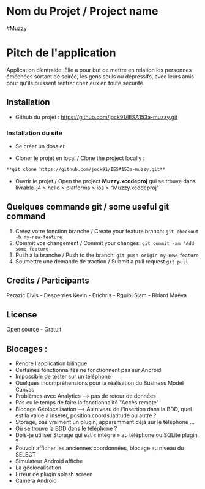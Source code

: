 # Nom du Projet / Project name

#Muzzy 

# Pitch de l'application

Application d’entraide. Elle a pour but de mettre en relation les personnes éméchées sortant de soirée, les gens seuls ou dépressifs, avec leurs amis pour qu'ils puissent rentrer chez eux en toute sécurité.

## Installation

* Github du projet : https://github.com/jock91/IESA153a-muzzy.git

### Installation du site

* Se créer un dossier

* Cloner le projet en local / Clone the project locally :
```html
**git clone https://github.com/jock91/IESA153a-muzzy.git**
```

* Ouvrir le projet / Open the project **Muzzy.xcodeproj**
qui se trouve dans livrable-j4 > hello > platforms > ios > "Muzzy.xcodeproj"

## Quelques commande git / some useful git command


1. Créez votre fonction branche / Create your feature branch: `git checkout -b my-new-feature`
2. Commit vos changement / Commit your changes: `git commit -am 'Add some feature'`
3. Push à la branche / Push to the branch: `git push origin my-new-feature`
4. Soumettre une demande de traction / Submit a pull request `git pull`

## Credits / Participants

Perazic Elvis - Desperries Kevin - Erichris - Rguibi Siam - Ridard Maëva

## License

Open source - Gratuit


## Blocages :

* Rendre l'application bilingue
* Certaines fonctionnalités ne fonctionnent pas sur Android
* Impossible de tester sur un téléphone
* Quelques incompréhensions pour la réalisation du Business Model Canvas
* Problèmes avec Analytics --> pas de retour de données
* Pas eu le temps de faire la fonctionnalité "Accès remote"
* Blocage Géolocalisation —> Au niveau de l’insertion dans la BDD, quel est la value à insérer, position.coords.latitude ou autre ?
* Storage, pas vraiment un plugin, apparemment déjà sur le téléphone … 
* Où se trouve la BDD dans le téléphone ?
* Dois-je utiliser Storage qui est « intégré » au téléphone ou SQLite plugin ?
* Pouvoir afficher les anciennes coordonnées, blocage au niveau du SELECT
* Simulateur Android affiche 
* La géolocalisation
* Erreur de plugin splash screen
* Caméra Android

